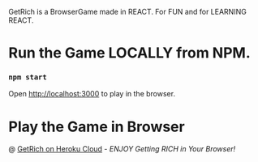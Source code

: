 GetRich is a BrowserGame made in REACT.
For FUN and for LEARNING REACT.

# Run the Game LOCALLY from NPM.

### `npm start`

Open [http://localhost:3000](http://localhost:3000) to play in the browser.

# Play the Game in Browser

@ [GetRich on Heroku Cloud](https://riches.herokuapp.com) - *ENJOY Getting RICH in Your Browser!*

